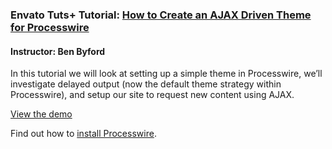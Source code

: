 ### Envato Tuts+ Tutorial: [How to Create an AJAX Driven Theme for Processwire](http://webdesign.tutsplus.com/tutorials/how-to-create-an-ajax-driven-theme-for-processwire--cms-26579)
#### Instructor: Ben Byford

In this tutorial we will look at setting up a simple theme in Processwire, we’ll investigate delayed output (now the default theme strategy within Processwire), and setup our site to request new content using AJAX.

[View the demo](http://artist.nicegrp.com/)

Find out how to [install Processwire](http://webdesign.tutsplus.com/tutorials/how-to-install-and-setup-processwire-cms--cms-25509).
